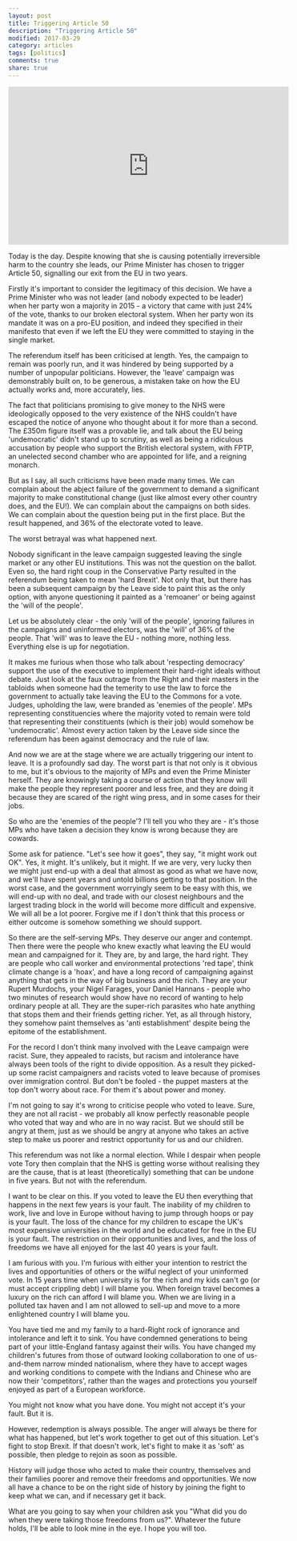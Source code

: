 ```yaml
---
layout: post
title: Triggering Article 50
description: "Triggering Article 50"
modified: 2017-03-29
category: articles
tags: [politics]
comments: true
share: true
---
```


<iframe width="560" height="315" src="https://www.youtube.com/embed/pd4O4PDssK8" frameborder="0" allowfullscreen></iframe>

Today is the day. Despite knowing that she is causing potentially irreversible harm to the country she leads, our Prime
Minister has chosen to trigger Article 50, signalling our exit from the EU in two years.

Firstly it's important to consider the legitimacy of this decision. We have a Prime Minister who was not leader (and
nobody expected to be leader) when her party won a majority in 2015 - a victory that came with just 24% of the vote, thanks
to our broken electoral system. When her party won its mandate it was on a pro-EU position, and indeed they specified in
their manifesto that even if we left the EU they were committed to staying in the single market.

The referendum itself has been criticised at length. Yes, the campaign to remain was poorly run, and it was hindered by
being supported by a number of unpopular politicians. However, the 'leave' campaign was demonstrably built on, to be
generous, a mistaken take on how the EU actually works and, more accurately, lies.

The fact that politicians promising to give money to the NHS were ideologically opposed to the very existence of the NHS
couldn't have escaped the notice of anyone who thought about it for more than a second. The £350m figure itself was a
provable lie, and talk about the EU being 'undemocratic' didn't stand up to scrutiny, as well as being a ridiculous
accusation by people who support the British electoral system, with FPTP, an unelected second chamber who are appointed
for life, and a reigning monarch.

But as I say, all such criticisms have been made many times. We can complain about the abject failure of the government
to demand a significant majority to make constitutional change (just like almost every other country does, and the EU!).
We can complain about the campaigns on both sides. We can complain about the question being put in the first place. But
the result happened, and 36% of the electorate voted to leave.

The worst betrayal was what happened next.

Nobody significant in the leave campaign suggested leaving the single market or any other EU institutions. This was not
the question on the ballot. Even so, the hard right coup in the Conservative Party resulted in the referendum being taken
to mean 'hard Brexit'. Not only that, but there has been a subsequent campaign by the Leave side to paint this as
the only option, with anyone questioning it painted as a 'remoaner' or being against the 'will of the people'.

Let us be absolutely clear - the only 'will of the people', ignoring failures in the campaigns and uninformed electors,
was the 'will' of 36% of the people. That 'will' was to leave the EU - nothing more, nothing less. Everything else is
up for negotiation.

It makes me furious when those who talk about 'respecting democracy' support the use of the executive to implement their
hard-right ideals without debate. Just look at the faux outrage from the Right and their masters in the tabloids when
someone had the temerity to use the law to force the government to actually take leaving the EU to the Commons for a vote.
Judges, upholding the law, were branded as 'enemies of the people'. MPs representing constituencies where the majority
voted to remain were told that representing their constituents (which is their job) would somehow be 'undemocratic'.
Almost every action taken by the Leave side since the referendum has been against democracy and the rule of law.

And now we are at the stage where we are actually triggering our intent to leave. It is a profoundly sad day. The
worst part is that not only is it obvious to me, but it's obvious to the majority of MPs and even the Prime Minister
herself. They are knowingly taking a course of action that they know will make the people they represent poorer and
less free, and they are doing it because they are scared of the right wing press, and in some cases for their jobs.

So who are the 'enemies of the people'? I'll tell you who they are - it's those MPs who have taken a decision they
know is wrong because they are cowards.

Some ask for patience. "Let's see how it goes", they say, "it might work out OK". Yes, it might. It's unlikely, but
it might. If we are very, very lucky then we might just end-up with a deal that almost as good as what we have now,
and we'll have spent years and untold billions getting to that position. In the worst case, and the government worryingly
seem to be easy with this, we will end-up with no deal, and trade with our closest neighbours and the largest trading
block in the world will become more difficult and expensive. We will all be a lot poorer. Forgive me if I don't think
that this process or either outcome is somehow something we should support.

So there are the self-serving MPs. They deserve our anger and contempt. Then there were the people who knew exactly what
leaving the EU would mean and campaigned for it. They are, by and large, the hard right. They are people who call
worker and environmental protections 'red tape', think climate change is a 'hoax', and have a long record of campaigning
against anything that gets in the way of big business and the rich. They are your Rupert Murdochs, your Nigel Farages,
your Daniel Hannans - people who two minutes of research would show have no record of wanting to help ordinary people
at all. They are the super-rich parasites who hate anything that stops them and their friends getting richer. Yet,
as all through history, they somehow paint themselves as 'anti establishment' despite being the epitome of the establishment.

For the record I don't think many involved with the Leave campaign were racist. Sure, they appealed to racists, but
racism and intolerance have always been tools of the right to divide opposition. As a result they picked-up some racist
campaigners and racists voted to leave because of promises over immigration control. But don't be fooled - the puppet
masters at the top don't worry about race. For them it's about power and money.

I'm not going to say it's wrong to criticise people who voted to leave. Sure, they are not
all racist - we probably all know perfectly reasonable people who voted that way and who are in no way racist. But
we should still be angry at them, just as we should be angry at anyone who takes an active step to make us poorer and
restrict opportunity for us and our children.

This referendum was not like a normal election. While I despair when people vote Tory then complain that the NHS is
getting worse without realising they are the cause, that is at least (theoretically) something that can be undone
in five years. But not with the referendum.

I want to be clear on this. If you voted to leave the EU then everything that happens in the next few years is your
fault. The inability of my children to work, live and love in Europe without having to jump through hoops or pay is your
fault. The loss of the chance for my children to escape the UK's most expensive universities in the world and be educated for
free in the EU is your fault. The restriction on their opportunities and lives, and the loss of freedoms we have all
enjoyed for the last 40 years is your fault.

I am furious with you. I'm furious with either your intention to restrict the lives and opportunities of others or
the wilful neglect of your uninformed vote. In 15 years time when university is for the rich and my kids can't go
(or must accept crippling debt) I will blame you. When foreign travel becomes a luxury on the rich can afford I
will blame you. When we are living in a polluted tax haven and I am not allowed to sell-up and move to a more
enlightened country I will blame you.

You have tied me and my family to a hard-Right rock of ignorance and intolerance and left it to sink. You have condemned generations
to being part of your little-England fantasy against their wills. You have changed my children's futures from those
of outward looking collaboration to one of us-and-them narrow minded nationalism, where they have to accept
wages and working conditions to compete with the Indians and Chinese who are now their 'competitors', rather
than the wages and protections you yourself enjoyed as part of a European workforce.

You might not know what you have done. You might not accept it's your fault. But it is.

However, redemption is always possible. The anger will always be there for what has happened, but let's work
together to get out of this situation. Let's fight to stop Brexit. If that doesn't work, let's fight to
make it as 'soft' as possible, then pledge to rejoin as soon as possible.

History will judge those who acted to make their country, themselves and their families poorer and remove their
freedoms and opportunities. We now all have a chance to be on the right side of history by joining the fight to
keep what we can, and if necessary get it back.

What are you going to say when your children ask you "What did you do when they were taking those freedoms from us?".
Whatever the future holds, I'll be able to look mine in the eye. I hope you will too.


